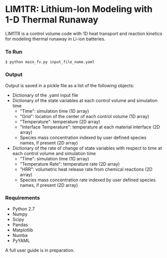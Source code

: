 # LIM1TR: Lithium-Ion Modeling with 1-D Thermal Runaway

LIM1TR is a control volume code with 1D heat transport and reaction kinetics for modeling thermal runaway in Li-ion batteries.

### To Run  
`$ python main_fv.py input_file_name.yaml`

### Output
Output is saved in a pickle file as a list of the following objects:
- Dictionary of the .yaml input file
- Dictionary of the state variables at each control volume and simulation time
    - "Time": simulation time (1D array)
    - "Grid": location of the center of each control volume (1D array)
    - "Temperature": temperature (2D array)
    - "Interface Temperature": temperature at each material interface (2D array)
    - Species mass concentration indexed by user defined species names, if present (2D array)
- Dictionary of the rate of change of state variables with respect to time at each control volume and simulation time
    - "Time": simulation time (1D array)
    - "Temperature Rate": temperature rate (2D array)
    - "HRR": volumetric heat release rate from chemical reactions (2D array)
    - Species mass concentration rate indexed by user defined species names, if present (2D array)

### Requirements
- Python 2.7
- Numpy
- Scipy
- Pandas
- Matplotlib
- Numba
- PyYAML

A full user guide is in preparation.
